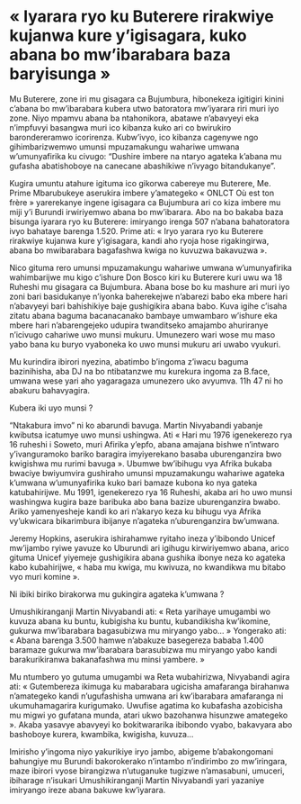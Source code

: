 # « Iyarara ryo ku Buterere rirakwiye kujanwa kure y’igisagara, kuko abana bo mw’ibarabara baza baryisunga »

Mu Buterere, zone iri mu gisagara ca Bujumbura, hibonekeza igitigiri kinini c’abana bo mw’ibarabara kubera utwo batoratora mw’iyarara riri muri iyo zone. Niyo mpamvu abana ba ntahonikora, abatawe n’abavyeyi eka n’impfuvyi basangwa muri ico kibanza kuko ari co bwirukiro barondereramwo icorirenza. Kubw’ivyo, ico kibanza cagenywe ngo gihimbarizwemwo umunsi mpuzamakungu wahariwe umwana w’umunyafirika ku civugo: “Dushire imbere na ntaryo agateka k’abana mu gufasha abatishoboye na canecane abashikiwe n’ivyago bitandukanye”.

Kugira umuntu atahure igituma ico gikorwa cabereye mu Buterere, Me. Prime Mbarubukeye aserukira imbere y’amategeko « ONLCT Où est ton frère » yarerekanye ingene igisagara ca Bujumbura ari co kiza imbere mu miji y’i Burundi irwiriyemwo abana bo mw’ibarara. Abo na bo bakaba baza bisunga iyarara ryo ku Buterere: imiryango irenga 507 n’abana bahatoratora ivyo bahataye barenga 1.520. Prime ati: « Iryo yarara ryo ku Buterere rirakwiye kujanwa kure y’igisagara, kandi aho ryoja hose rigakingirwa, abana bo mwibarabara bagafashwa kwiga no kuvuzwa bakavuzwa ».

Nico gituma rero umunsi mpuzamakungu wahariwe umwana w’umunyafirika wahimbarijwe mu kigo c’ishure Don Bosco kiri ku Buterere kuri uwu wa 18 Ruheshi mu gisagara ca Bujumbura. Abana bose bo ku mashure ari muri iyo zoni bari basidukanye n’iyonka baherekejwe n’abarezi babo eka mbere hari n’abavyeyi bari bahishikiye baje gushigikira abana babo.
Kuva igihe c’isaha zitatu abana baguma bacanacanako bambaye umwambaro w’ishure eka mbere hari n’abarengejeko udupira twanditseko amajambo ahuriranye n’icivugo cahariwe uwo munsi mukuru. Umunezero wari wose mu maso yabo bana ku buryo vyaboneka ko uwo munsi mukuru ari uwabo vyukuri.

Mu kurindira ibirori nyezina, abatimbo b’ingoma z’iwacu baguma bazinihisha, aba DJ na bo ntibatanzwe mu kurekura ingoma za B.face, umwana wese yari aho yagaragaza umunezero uko avyumva. 11h 47 ni ho abakuru bahavyagira.

Kubera iki uyo munsi ?

“Ntakabura imvo” ni ko abarundi bavuga. Martin Nivyabandi yabanje kwibutsa icatumye uwo munsi ushingwa. Ati « Hari mu 1976 igenekerezo rya 16 ruheshi i Soweto, muri Afirika y’epfo, abana amajana bishwe n’intwaro y’ivanguramoko bariko baragira imyiyerekano basaba uburenganzira bwo kwigishwa mu rurimi bavuga ».
Ubumwe bw’ibihugu vya Afrika bukaba bwaciye bwiyumvira gushiraho umunsi mpuzamakungu wahariwe agateka k’umwana w’umunyafirika kuko bari bamaze kubona ko nya gateka katubahirijwe.
Mu 1991, igenekerezo rya 16 Ruheshi, akaba ari ho uwo munsi washingwa kugira baze baribuka abo bana bazize uburenganzira bwabo. Ariko yamenyesheje kandi ko ari n’akaryo keza ku bihugu vya Afrika vy’ukwicara bikarimbura ibijanye n’agateka n’uburenganzira bw’umwana.

Jeremy Hopkins, aserukira ishirahamwe ryitaho ineza y’ibibondo Unicef mw’ijambo ryiwe yavuze ko Uburundi ari igihugu kirwiriyemwo abana, arico gituma Unicef yiyemeje gushigikira abana gushika ibonye neza ko agateka kabo kubahirijwe, « haba mu kwiga, mu kwivuza, no kwandikwa mu bitabo vyo muri komine ».

Ni ibiki biriko birakorwa mu gukingira agateka k’umwana ?

Umushikiranganji Martin Nivyabandi ati: « Reta yarihaye umugambi wo kuvuza abana ku buntu, kubigisha ku buntu, kubandikisha kw’ikomine, gukurwa mw’ibarabara bagasubizwa mu miryango yabo… » Yongerako ati: « Abana barenga 3.500 hamwe n’abakuze basegereza bababa 1.400 baramaze gukurwa mw’ibarabara barasubizwa mu miryango yabo kandi barakurikiranwa bakanafashwa mu minsi yambere. »

Mu ntumbero yo gutuma umugambi wa Reta wubahirizwa, Nivyabandi agira ati: « Gutembereza ikimuga ku mabarabara ugicisha amafaranga birahanwa n’amategeko kandi n’ugufashisha umwana ari kw’ibarabara amafaranga ni ukumuhamagarira kurigumako. Uwufise agatima ko kubafasha azobicisha mu migwi yo gufatana munda, atari ukwo bazohanwa hisunzwe amategeko ». Akaba yasavye abavyeyi ko bokitwararika ibibondo vyabo, bakavyara abo bashoboye kurera, kwambika, kwigisha, kuvuza…

Imirisho y’ingoma niyo yakurikiye iryo jambo, abigeme b’abakongomani bahungiye mu Burundi bakorokerako n’intambo n’indirimbo zo mw’iringara, maze ibirori vyose birangizwa n’utuganuke tugizwe n’amasabuni, umuceri, ibiharage n’isukari Umushikiranganji Martin Nivyabandi yari yazaniye imiryango ireze abana bakuwe kw’iyarara.